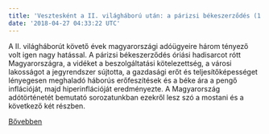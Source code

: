 ```yaml
---
title: 'Vesztesként a II. világháború után: a párizsi békeszerződés (1. rész)'
date: '2018-04-27 04:33:22 UTC'
---
```


A II. világháborút követő évek magyarországi adóügyeire három tényező volt igen nagy hatással. A párizsi békeszerződés óriási hadisarcot rótt Magyarországra, a vidéket a beszolgáltatási kötelezettség, a városi lakosságot a jegyrendszer sújtotta, a gazdasági erőt és teljesítőképességet lényegesen meghaladó háborús erőfeszítések és a béke ára a pengő inflációját, majd hiperinflációját eredményezte. A Magyarország adótörténetét bemutató sorozatunkban ezekről lesz szó a mostani és a következő két részben.




[Bővebben](https://ift.tt/2I0Km2Z)
